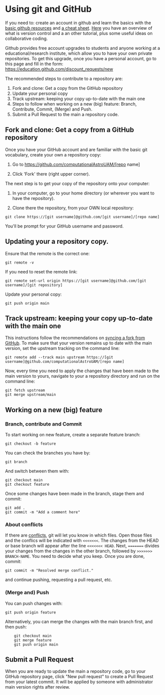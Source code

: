 # Using git and GitHub

If you need to: create an account in github and learn the basics with the [basic github resources](https://try.github.io/) and [a cheat sheet](https://zeroturnaround.com/rebellabs/git-commands-and-best-practices-cheat-sheet/). [Here](https://scientific-programming.github.io/version-control/) you have an overview of what is version control and a an other tutorial, plus some useful ideas on collaborative coding.

Github provides free account upgrades to students and anyone working at a educational/research institute, which allow you to have your own private repositories. To get this upgrade, once you have a personal account, go to this page and fill in the form: https://education.github.com/discount_requests/new

The recommended steps to contribute to a repository are:

1. Fork and clone: Get a copy from the GitHub repository 
1. Update your personal copy
1. Track upstream: keeping your copy up-to-date with the main one
1. Steps to follow when working on a new (big) feature: Branch, Contribute, Commit, (Merge) and Push.
1. Submit a Pull Request to the main a repository code.

## Fork and clone: Get a copy from a GitHub repository 

Once you have your GitHub account and are familiar with the basic git vocabulary, create your own a repository copy:

1. Go to https://github.com/computationalAstroUAM/[repo name]

2. Click 'Fork' there (right upper corner).
 
The next step is to get your copy of the repository onto your computer:

1. In your computer, go to your home directory (or wherever you want to have the repository).

2. Clone there the repository, from your OWN local repository:

`git clone https://[git username]@github.com/[git username]/[repo name]`

You'll be prompt for your GitHub username and password.

## Updating your a repository copy.

Ensure that the remote is the correct one: 

`git remote -v`

If you need to reset the remote link:

`git remote set-url origin https://[git username]@github.com/[git username]/[git repository]`
   
Update your personal copy:

`git push origin main`

## Track upstream: keeping your copy up-to-date with the main one

This instructions follow the recommendations on [syncing a fork from GitHub](ttps://help.github.com/articles/syncing-a-fork/). To make sure that your version remains up to date with
the main version, set the upstream tracking on the command line:

`git remote add --track main upstream https://[git username]@github.com/computationalAstroUAM/[repo name]`

Now, every time you need to apply the changes that have been made to the main version to yours, navigate to your a repository directory and run on the command line:

```
git fetch upstream
git merge upstream/main
```

## Working on a new (big) feature

### Branch, contribute and Commit

To start working on new feature, create a separate feature branch:

`git checkout -b feature`

You can check the branches you have by:

`git branch`

And switch between them with:

```
git checkout main
git checkout feature
```

Once some changes have been made in the branch, stage them
and commit:

```
git add .
git commit -m "Add a comment here"
```

### About conflicts
If there are [conflicts](https://docs.github.com/en/free-pro-team@latest/github/collaborating-with-issues-and-pull-requests/resolving-a-merge-conflict-using-the-command-line), git will let you know in which files. Open those files and the conflics will be indicated with `<<<<<<<`. The changes from the HEAD or base branch will appear after the line `<<<<<<< HEAD`. Next, `=======` divides your changes from the changes in the other branch, followed by `>>>>>>> BRANCH-NAME`. You need to decide what you keep. Once you are done, commit:

```
git commit -m "Resolved merge conflict."
```

and continue pushing, requesting a pull request, etc.


### (Merge and) Push

You can push changes with:

`git push origin feature`

Alternatively, you can merge the changes with the main
branch first, and then push:

```
    git checkout main
    git merge feature
    git push origin main
```

## Submit a Pull Request

When you are ready to update the main a repository code, go to your GitHub repository page, click "New pull request" to create a Pull Request from your
latest commit. It will be applied by someone with
administrator main version  rights after review.
